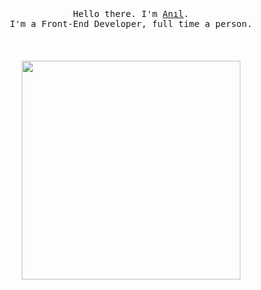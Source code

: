 <p align="center">
  <br>
  <br>
  <br>
  <samp>Hello there. I'm <a href="https://www.linkedin.com/in/anilgunduuz/">Anıl</a>.<br> I'm a Front-End Developer, full time a person.</samp>
  <br>
  <br>
  <br>
  <br>

  <img src="https://media2.giphy.com/media/v1.Y2lkPTc5MGI3NjExN3NtZDdjbnozMnVjMWgzeHVsMnA5b2U2aTkwcmI4eXQ2cjBzaG1tZSZlcD12MV9pbnRlcm5hbF9naWZfYnlfaWQmY3Q9Zw/ho0xXatV7b3Fo1ZRXN/giphy.gif" width="350" />
</p>


<!--
**agunduuz/agunduuz** is a ✨ _special_ ✨ repository because its `README.md` (this file) appears on your GitHub profile.

Here are some ideas to get you started:

- 🔭 I’m currently working on ...
- 🌱 I’m currently learning ...
- 👯 I’m looking to collaborate on ...
- 🤔 I’m looking for help with ...
- 💬 Ask me about ...
- 📫 How to reach me: ...
- 😄 Pronouns: ...
- ⚡ Fun fact: ...
-->
